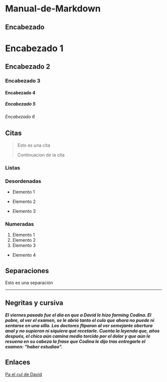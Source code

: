 # Manual-de-Markdown

## Encabezado

# Encabezado 1
## Encabezado 2
### Encabezado 3
#### Encabezado 4
##### Encabezado 5
###### Encabezado 6

## Citas

> Esto es una cita
> 
> Continuacion de la cita

### Listas

### Desordenadas

- Elemento 1
* Elemento 2
+ Elemento 3

### Numeradas

1. Elemento 1
2. Elemento 2
3. Elemento 3
  - Elemento 4

## Separaciones
Esto es una separación
___

## Negritas y cursiva

***El viernes pasado fue el día en que a David le hizo farming Codina. El pobre, al ver el examen, se le abrió tanto el culo que ahora no puede ni sentarse en una silla. Los doctores fliparon al ver semejante obertura anal y no supieron ni siquiera qué recetarle. Cuenta la leyenda que, años después, el chico aún camina medio torcido por el dolor y que aún le resuena en su cabeza la frase que Codina le dijo tras entregarle el examen: "haber estudiao".***

## Enlaces
[Pa el cul de David](https://www.bing.com/images/searchview=detailV2&ccid=SvO2B4fP&id=D36B89C3D29F51EC6ED0B37AAD856341DFC17F56&thid=OIP.SvO2B4fPWznYdXlNaLTFdgHaEK&mediaurl=https%3a%2f%2fwww.conocersalud.com%2fwpcontent%2fuploads%2f2017%2f12%2fusosbeneficiosbellezavaselina.jpg&cdnurl=https%3a%2f%2fth.bing.com%2fth%2fid%2fR.4af3b60787cf5b39d875794d68b4c576%3frik%3dVn%252fB30Fjha16sw%26pid%3dImgRaw%26r%3d0&exph=675&expw=1200&q=vaselina&FORM=IRPRST&ck=2263F6E7CFD8686EFFDFA59E1F7DA9DE&selectedIndex=9&itb=0&ajaxhist=0&ajaxserp=0df) 
